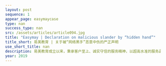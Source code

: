 ```yaml
---
layout: post
sequence: 1
appear_page: easymaycase
type: nan
success_type: nan
src: /assets/articles/article094.jpg
title: "Easymay | Declaration on malicious slander by “hidden hand”"
title_short: 易美教育 | 关于被“网络黑手”恶意中伤的严正声明 
use_short_title: nan
description: 易美教育成立以来，秉承客户至上、诚实守信的服务精神，以超高水准的服务品质、丰富的海外教育资源和海外专业化团队作为核心竞争力，持续给美国留学生提供真实可靠的一站式服务，并在2019年通过严格的法务调查完成千万级战略投资，总部顺利入驻纽约华尔街BBH地标建筑。易美成立至今，公司以坚实的客户口碑和合作伙伴的高度认可迅速发展
year: 2019
---
```


